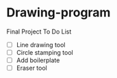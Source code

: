 # Drawing-program
Final Project
To Do List
- [ ] Line drawing tool
- [ ] Circle stamping tool
- [ ] Add boilerplate
- [ ] Eraser tool
